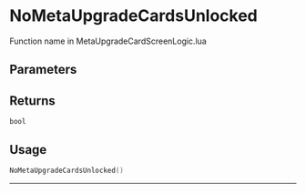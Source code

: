 # NoMetaUpgradeCardsUnlocked

Function name in MetaUpgradeCardScreenLogic.lua

## Parameters

## Returns

`bool`

## Usage

```lua
NoMetaUpgradeCardsUnlocked()
```

---
